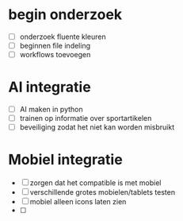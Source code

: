 # begin onderzoek
- [ ] onderzoek fluente kleuren
- [ ] beginnen file indeling
- [ ] workflows toevoegen

# AI integratie
- [ ] AI maken in python
- [ ] trainen op informatie over sportartikelen
- [ ] beveiliging zodat het niet kan worden misbruikt

# Mobiel integratie
- [ ] zorgen dat het compatible is met mobiel
- [ ] verschillende grotes mobielen/tablets testen
- [ ] mobiel alleen icons laten zien
- [ ] 
